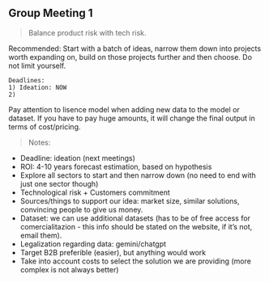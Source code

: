 ## Group Meeting 1

> Balance product risk with tech risk.  
  
Recommended: Start with a batch of ideas, narrow them down into projects worth expanding on, build on those projects further and then choose. Do not limit yourself.  
  
```
Deadlines:
1) Ideation: NOW
2) 
```
Pay attention to lisence model when adding new data to the model or dataset. If you have to pay huge amounts, it will change the final output in terms of cost/pricing.  
  
> Notes:

- Deadline: ideation (next meetings)
- ROI: 4-10 years forecast estimation, based on hypothesis
- Explore all sectors to start and then narrow down (no need to end with just one sector though)
- Technological risk + Customers commitment 
- Sources/things to support our idea: market size, similar solutions, convincing people to give us money.
- Dataset: we can use additional datasets (has to be of free access for comercialitazion - this info should be stated on the website, if it’s not, email them).
- Legalization regarding data: gemini/chatgpt
- Target B2B preferible (easier), but anything would work
- Take into account costs to select the solution we are providing (more complex is not always better)